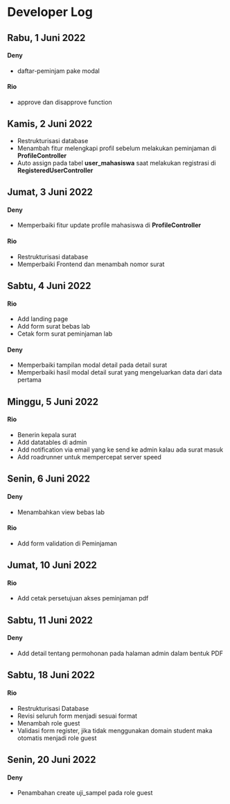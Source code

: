 # Developer Log

## Rabu, 1 Juni 2022
#### Deny 
 - daftar-peminjam pake modal
#### Rio
 -  approve dan disapprove function

## Kamis, 2 Juni 2022
 - Restrukturisasi database
 - Menambah fitur melengkapi profil sebelum melakukan peminjaman di __ProfileController__
 - Auto assign pada tabel __user_mahasiswa__ saat melakukan registrasi di __RegisteredUserController__

 ## Jumat, 3 Juni 2022
#### Deny
  - Memperbaiki fitur update profile mahasiswa di __ProfileController__
#### Rio
  - Restrukturisasi database
  - Memperbaiki Frontend dan menambah nomor surat

## Sabtu, 4 Juni 2022
#### Rio
  - Add landing page
  - Add form surat bebas lab
  - Cetak form surat peminjaman lab

#### Deny
  - Memperbaiki tampilan modal detail pada detail surat
  - Memperbaiki hasil modal detail surat yang mengeluarkan data dari data pertama

## Minggu, 5 Juni 2022
#### Rio
  - Benerin kepala surat
  - Add datatables di admin
  - Add notification via email yang ke send ke admin kalau ada surat masuk
  - Add roadrunner untuk mempercepat server speed

## Senin, 6 Juni 2022
#### Deny
  - Menambahkan view bebas lab
#### Rio 
  - Add form validation di Peminjaman

## Jumat, 10 Juni 2022
#### Rio 
  - Add cetak persetujuan akses peminjaman pdf

## Sabtu, 11 Juni 2022
#### Deny
  - Add detail tentang permohonan pada halaman admin dalam bentuk PDF

## Sabtu, 18 Juni 2022
#### Rio
  - Restrukturisasi Database
  - Revisi seluruh form menjadi sesuai format
  - Menambah role guest
  - Validasi form register, jika tidak menggunakan domain student maka otomatis menjadi role guest

## Senin, 20 Juni 2022
#### Deny
  - Penambahan create uji_sampel pada role guest

